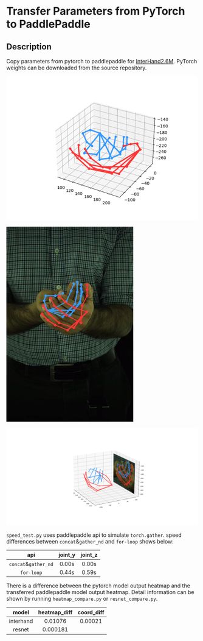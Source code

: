 # Transfer Parameters from PyTorch to PaddlePaddle

## Description

Copy parameters from pytorch to paddlepaddle for [InterHand2.6M](https://github.com/facebookresearch/InterHand2.6M).
PyTorch weights can be downloaded from the source repository.

![output](images/result_3d.png)

![result](images/result_2d.jpg)

![2d&3d](images/Figure_1.png)

`speed_test.py` uses paddlepaddle api to simulate `torch.gather`. speed differences between `concat`&`gather_nd` and `for-loop` shows below:

| api | joint_y | joint_z |
| :--: | :--: | :--: |
| `concat`&`gather_nd` | 0.00s | 0.00s|
| `for-loop` | 0.44s | 0.59s|

There is a difference between the pytorch model output heatmap and the transferred paddlepaddle model output heatmap. 
Detail information can be shown by running `heatmap_compare.py` or `resnet_compare.py`.

| model | heatmap_diff | coord_diff|
| :---: | :--: | :--: |
| interhand | 0.01076 | 0.00021 | 
| resnet | 0.000181 | |